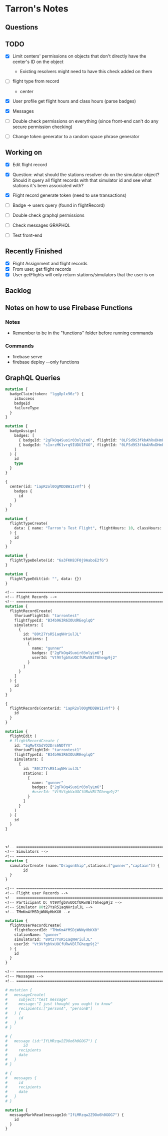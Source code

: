 # Tarron's Notes

## Questions

## TODO

- [x] Limit centers' permissions on objects that don't directly have the center's ID on the object
  - Existing resolvers might need to have this check added on them
- [ ] flight type from record
  - center
- [x] User profile get flight hours and class hours (parse badges)
- [x] Messages
- [ ] Double check permissions on everything (since front-end can't do any secure permission checking)

- [ ] Change token generator to a random space phrase generator

## Working on

- [x] Edit flight record
- [x] Question: what should the stations resolver do on the simulator object? Should it query all flight records with that simulator id and see what stations it's been associated with?

- [x] Flight record generate token (need to use transactions)

- [ ] Badge -> users query (found in flightRecord)
- [ ] Double check graphql permissions
- [ ] Check messages GRAPHQL
- [ ] Test front-end

## Recently Finished

- [x] Flight Assignment and flight records
- [x] From user, get flight records
- [x] User getFlights will only return stations/simulators that the user is on

## Backlog

## Notes on how to use Firebase Functions

### Notes

- Remember to be in the "functions" folder before running commands

### Commands

- firebase serve
- firebase deploy --only functions

## GraphQL Queries

```graphql
mutation {
  badgeClaim(token: "lgg8plx96z") {
    isSuccess
    badgeId
    failureType
  }
}

mutation {
  badgeAssign(
    badges: [
      { badgeId: "2gFkOq4Suoir03olyLm6", flightId: "0LFSd9S3fkbAhRvDHmFV" }
      { badgeId: "s1xrzMK1vrq9IUDUIFXO", flightId: "0LFSd9S3fkbAhRvDHmFV" }
    ]
  ) {
    id
    type
  }
}

{
  center(id: "iapR2ol0OgMDDBW1IvVf") {
    badges {
      id
    }
  }
}

mutation {
  flightTypeCreate(
    data: { name: "Tarron's Test Flight", flightHours: 10, classHours: 20 }
  ) {
    id
  }
}

mutation {
  flightTypeDelete(id: "6a3FKK8JF0j9AaboE2fG")
}

mutation {
  flightTypeEdit(id: "", data: {})
}

<!-- ======================================================================= -->
<!-- Flight Records -->
<!-- ======================================================================= -->
mutation {
  flightRecordCreate(
    thoriumFlightId: "tarrontest"
    flightTypeId: "B34b963R6IOUdREeglqQ"
    simulators: [
      {
        id: "80t27YsR51aqNHriulJL"
        stations: [
          {
            name: "gunner"
            badges: ["2gFkOq4Suoir03olyLm6"]
            userId: "Vt9VfgbVxUOCfURwVBlTGheqp9j2"
          }
        ]
      }
    ]
  ) {
    id
  }
}

{
  flightRecords(centerId: "iapR2ol0OgMDDBW1IvVf") {
    id
  }
}

mutation {
  flightEdit (
  # flightRecordCreate (
    id: "SqMwTXSdYO2Drs6NDTYV"
    thoriumFlightId: "tarrontest1"
    flightTypeId: "B34b963R6IOUdREeglqQ"
    simulators: [
      {
        id: "80t27YsR51aqNHriulJL"
        stations: [
          {
            name: "gunner"
            badges: ["2gFkOq4Suoir03olyLm6"]
            #userId: "Vt9VfgbVxUOCfURwVBlTGheqp9j2"
          }
        ]
      }
    ]
  ) {
    id
  }
}



<!-- ======================================================================= -->
<!-- Simulators -->
<!-- ======================================================================= -->
mutation {
  simulatorCreate (name:"DragonShip",stations:["gunner","captain"]) {
		id
  }
}

<!-- ======================================================================= -->
<!-- Flight user Records -->
<!-- ======================================================================= -->
<!-- Participant D: Vt9VfgbVxUOCfURwVBlTGheqp9j2 -->
<!-- Simulator 80t27YsR51aqNHriulJL -->
<!-- TMmKm4fMSDjWNNyHbKX0 -->

mutation {
  flightUserRecordCreate(
    flightRecordId: "TMmKm4fMSDjWNNyHbKX0"
    stationName: "gunner"
    simulatorId: "80t27YsR51aqNHriulJL"
    userId: "Vt9VfgbVxUOCfURwVBlTGheqp9j2"
  ) {
    id
  }
}

<!-- ======================================================================= -->
<!-- Messages -->
<!-- ======================================================================= -->

# mutation {
#   messageCreate(
#     subject:"test message"
#     message:"I just thought you ought to know"
#     recipients:["personA", "personB"]
#   ) {
#     id
#   }
# }

# {
# 	message (id:"IfLMRzqw2Z9Oo6h0GOG7") {
# 		id
#     recipients
#     date
#   }
# }

# {
#   messages {
#     id
#     recipients
#     date
#   }
# }

mutation {
  messageMarkRead(messageId:"IfLMRzqw2Z9Oo6h0GOG7") {
    id
  }
}

```
